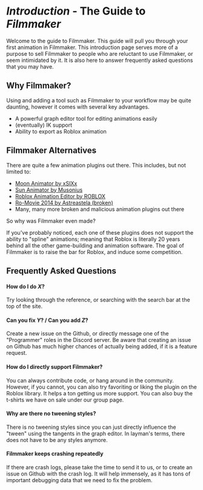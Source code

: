 # _Introduction_ - The Guide to _Filmmaker_
Welcome to the guide to Filmmaker. This guide will pull you through your first animation in Filmmaker. This introduction
page serves more of a purpose to sell Filmmaker to people who are reluctant to use Filmmaker, or seem intimidated by it.
It is also here to answer frequently asked questions that you may have.

## Why Filmmaker?
Using and adding a tool such as Filmmaker to your workflow may be quite daunting, however it comes with several key advantages.

- A powerful graph editor tool for editing animations easily
- (eventually) IK support
- Ability to export as Roblox animation

## Filmmaker Alternatives
There are quite a few animation plugins out there. This includes, but not limited to:

- [Moon Animator by xSIXx][1]
- [Sun Animator by Musonius][2]
- [Roblox Animation Editor by ROBLOX][3]
- [Ro-Movie 2014 by Astreastela (broken)][4]
- Many, many more broken and malicious animation plugins out there

So why was Filmmaker even made? 

If you've probably noticed, each one of these plugins does not support the ability to "spline" animations; meaning that
Roblox is literally 20 years behind all the other game-building and animation software. The goal of Filmmaker is to
raise the bar for Roblox, and induce some competition.

[1]: https://www.roblox.com/library/4725618216/Moon-Animator
[2]: https://www.roblox.com/library/5459534080/Sun-Animator
[3]: https://www.roblox.com/library/144373835/Roblox-Animation-Editor
[4]: https://www.roblox.com/library/156024670/Ro-Movie-2014

## Frequently Asked Questions

#### How do I do *X*?
Try looking through the reference, or searching with the search bar at the top of the site.

#### Can you fix *Y*? / Can you add *Z*?
Create a new issue on the Github, or directly message one of the "Programmer" roles in the Discord server. Be aware that creating an issue on Github has much higher chances of actually being added, if it is a feature request.

#### How do I directly support Filmmaker?
You can always contribute code, or hang around in the community. However, if you cannot, you can also try favoriting or liking the plugin on the Roblox library. It helps a ton getting us more support. You can also buy the t-shirts we have on sale under our group page.

#### Why are there no tweening styles?
There is no tweening styles since you can just directly influence the "tween" using the tangents in the graph editor. In layman's terms, there does not have to be any styles anymore.

#### Filmmaker keeps crashing repeatedly
If there are crash logs, please take the time to send it to us, or to create an issue on Github with the crash log. It will help immensely, as it has tons of important debugging data that we need to fix the problem.
